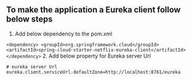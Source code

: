 ## To make the application a Eureka client follow below steps

1. Add below dependency to the pom.xml

`<dependency>
			<groupId>org.springframework.cloud</groupId>
			<artifactId>spring-cloud-starter-netflix-eureka-client</artifactId>
		</dependency>`
2. Add below property for Eureka server Url

`# eureka server Url
eureka.client.serviceUrl.defaultZone=http://localhost:8761/eureka`